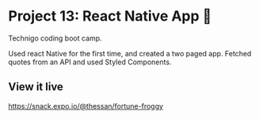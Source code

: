 # Project 13: React Native App 📱
Technigo coding boot camp.

Used react Native for the first time, and created a two paged app. Fetched quotes from an API and used Styled Components.

## View it live

https://snack.expo.io/@thessan/fortune-froggy
